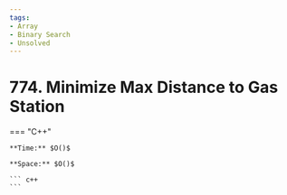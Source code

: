 ```yaml
---
tags:
- Array
- Binary Search
- Unsolved
---
```



# 774. Minimize Max Distance to Gas Station

=== "C++"

    **Time:** $O()$

    **Space:** $O()$

    ``` c++
    ```
